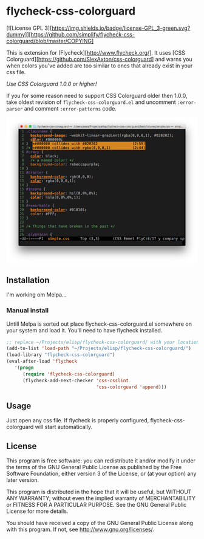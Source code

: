 # flycheck-css-colorguard

[![License GPL 3][https://img.shields.io/badge/license-GPL_3-green.svg?dummy]][https://github.com/simplify/flycheck-css-colorguard/blob/master/COPYING]

This is extension for [Flycheck][http://www.flycheck.org/].
It uses [CSS Colorguard][https://github.com/SlexAxton/css-colorguard] and
warns you when colors you've added are too similar to ones that already exist
in your css file.

*Use CSS Colorguard 1.0.0 or higher!*

If you for some reason need to support CSS Colorguard older then 1.0.0, take oldest revision of
`flycheck-css-colorguard.el` and uncomment `:error-parser` and comment
`:error-patterns` code.

![flycheck-irony screenshot](screenshot-flycheck-css-colorguard.png)

## Installation

I'm working om Melpa...

### Manual install

Untill Melpa is sorted out place flycheck-css-colorguard.el somewhere on your system and load it.
You'll need to have flycheck installed.

```cl
;; replace ~/Projects/elisp/flycheck-css-colorguard/ with your location.
(add-to-list 'load-path "~/Projects/elisp/flycheck-css-colorguard/")
(load-library "flycheck-css-colorguard")
(eval-after-load 'flycheck
   '(progn
      (require 'flycheck-css-colorguard)
      (flycheck-add-next-checker 'css-csslint
                                 'css-colorguard 'append)))
```

## Usage

Just open any css file. If flycheck is properly configured, flycheck-css-colorguard will start automatically.


## License

This program is free software: you can redistribute it and/or modify it under
the terms of the GNU General Public License as published by the Free Software
Foundation, either version 3 of the License, or (at your option) any later
version.

This program is distributed in the hope that it will be useful, but WITHOUT ANY
WARRANTY; without even the implied warranty of MERCHANTABILITY or FITNESS FOR A
PARTICULAR PURPOSE.  See the GNU General Public License for more details.

You should have received a copy of the GNU General Public License along with
this program.  If not, see http://www.gnu.org/licenses/.
